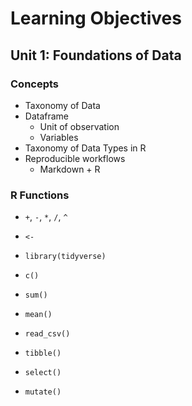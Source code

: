 # Learning Objectives

## Unit 1: Foundations of Data

### Concepts
- Taxonomy of Data
- Dataframe
  - Unit of observation
  - Variables
- Taxonomy of Data Types in R
- Reproducible workflows
  - Markdown + R

### R Functions

- `+`, `-`, `*`, `/`, `^`
- `<-`
- `library(tidyverse)`
- `c()`
- `sum()`
- `mean()`

- `read_csv()`
- `tibble()`
- `select()`
- `mutate()`